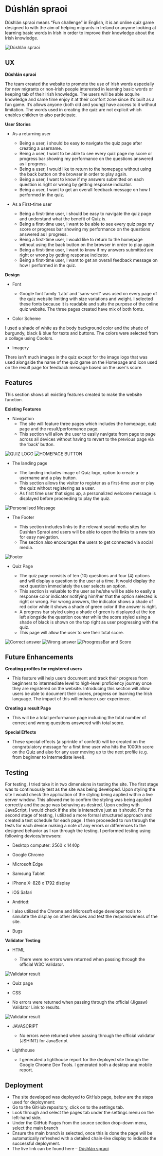 # Dúshlán spraoi
Dúshlán spraoi means “Fun challenge” in English, it is an online quiz game designed to with the aim of helping migrants in Ireland or anyone looking at learning basic words in Irish in order to improve their knowledge about the Irish knowledge. 

![Dúshlán spraoi](https://github.com/RH-devs/Dushlan-spraoi/blob/main/assets/images/webiste-mockup.png)


## UX
__Dúshlán spraoi__

The team created the website to promote the use of Irish words especially for new migrants or non-Irish people interested in learning basic words or keeping tab of their Irish knowledge. The users will be able acquire knowledge and same time enjoy it at their comfort zone since it’s built as a fun game. It’s allows anyone (both old and young) have access to it without limitation. The words used in creating the quiz are not explicit which enables children to also participate.

**User Stories**

* As a returning user
  * Being a user, i should be easy to navigate the quiz page after creating a username.
  * Being a user, I want to be able to see every quiz page my score or progress bar showing my performance on the questions   answered as I progress.
  *	Being a user, I would like to return to the homepage without using the back button on the browser in order to play again.
  *	Being a user, I want to know if my answers submitted on each question is right or wrong by getting response indicator.
  * Being a user, I want to get an overall feedback message on how I performed in the quiz. 

* As a First-time user

  *	Being a first-time user, i should be easy to navigate the quiz page and understand what the benefit of Quiz is.
  *	Being a first-time user, I want to be able to see every quiz page my score or progress bar showing my performance on the questions answered as I progress.
  * Being a first-time user, I would like to return to the homepage without using the back button on the browser in order to play again.
  * Being a first-time user, I want to know if my answers submitted are right or wrong by getting response indicator. 
  * Being a first-time user, I want to get an overall feedback message on how I performed in the quiz.

__Design__

* Font

  * Google font family ‘Lato’ and 'sans-serif' was used on every page of the quiz website limiting with size variations and weight. I selected these fonts because it is readable and suits the purpose of the online quiz website. The three pages created have mix of both fonts. 

 * Color Scheme

I used a shade of white as the body background color and the shade of burgundy, black & blue for texts and buttons. The colors were selected from a collage using Coolors.

 * Imagery

There isn't much images in the quiz except for the image logo that was used alongside the name of the quiz game on the Homepage and icon used on the result page for feedback message based on the user's score.

## Features
 This section shows all existing features created to make the website function.

__Existing Features__

* Navigation
  * The site will feature three pages which includes the homepage, quiz page and the result/performance page. 
  * This section will allow the user to easily navigate from page to page across all devices without having to revert to the previous page via the ‘back’ button.
 
 ![QUIZ LOGO](https://github.com/RH-devs/Dushlan-spraoi/Dushlan-spraoi/assets/images/QUIZLOGO.PNG)
 ![HOMEPAGE BUTTON](https://github.com/RH-devs/Dushlan-spraoi/blob/main/assets/images/NAVBUTTON.PNG)

* The landing page

  * The landing includes image of Quiz logo, option to create a username and a play button.
  * This section allows the visitor to register as a first-time user or play the quiz without registering as a user.
  * As first time user that signs up, a personalized welcome message is displayed before proceeding to play the quiz.

![Personalised Message](https://github.com/RH-devs/Dushlan-spraoi/blob/main/assets/images/Personalized.message.PNG)

* The Footer

  * This section includes links to the relevant social media sites for Dushlan Spraoi and users will be able to open the links to a new tab for easy navigation.
  * The section also encourages the users to get connected via social media.

![Footer](https://github.com/RH-devs/Dushlan-spraoi/blob/main/assets/images/Dushlan-footer.PNG)

* Quiz Page

  * The quiz page consists of ten (10) questions and four (4) options and will display a question to the user at a time. It would display the next question immediately the user selects an option.
  * This section is valuable to the user as he/she will be able to easily a response color indicator notifying him/her that the option selected is right or wrong. For wrong answers, the indicator shows a shade of red color while it shows a shade of green color if the answer is right.
  * A progress bar styled using a shade of green is displayed at the top left alongside the question counter while the score styled using a shade of black is shown on the top right as user progressing with the quiz.
  * This page will allow the user to see their total score. 

![Correct answer](https://github.com/RH-devs/Dushlan-spraoi/blob/main/assets/images/correct-answer.PNG)
![Wrong answer](https://github.com/RH-devs/Dushlan-spraoi/blob/main/assets/images/wrong-answer.PNG)
![ProogressBar and Score](https://github.com/RH-devs/Dushlan-spraoi/blob/main/assets/images/ProgressBar-Score.PNG)


## Future Enhancements

__Creating profiles for registered users__

* This feature will help users document and track their progress from beginners to intermediate level to high-level proficiency journey once they are registered on the website. Introducing this section will allow users be able to document their scores, progress on learning the Irish language. The impact of this will enhance user experience.

__Creating a result Page__

* This will be a total performance page including the total number of correct and wrong questions answered with total score.

__Special Effects__

* These special effects (a sprinkle of confetti) will be created on the congratulatory message for a first time user who hits the 1000th score on the Quiz and also for any user moving up to the next profile (e.g. from beginner to Intermediate level).

## Testing

For testing, I tried take it in two dimensions in testing the site. The first stage was to continuously test as the site was being developed. Upon styling the site I would check the application of the styling being applied within a live server window. This allowed me to confirm the styling was being applied correctly and the page was behaving as desired. Upon coding with JavaScript, I would check if the site is interactive just as it should.
For the second stage of testing, I utilized a more formal structured approach and created a test schedule for each page. I then proceeded to run through the tests for each device making a note of any errors or differences to the designed behavior as I ran through the testing.
I performed testing using following devices/browsers:

* Desktop computer: 2560 x 1440p
 * Google Chrome
 * Microsoft Edge
*	Samsung Tablet
*	iPhone X: 828 x 1792 display
 * iOS Safari
* Andriod: 
* I also utilized the Chrome and Microsoft edge developer tools to simulate the display on other devices and test the responsiveness of the site.

*	Bugs

__Validator Testing__
* HTML

   * There were no errors were returned when passing through the official W3C Validator.

![Validator result](https://github.com/RH-devs/Dushlan-spraoi/blob/main/assets/images/index-html.PNG)

* Quiz page

*	CSS
   * No errors were returned when passing through the official (Jigsaw) Validator Link to results.

![Validator result](https://github.com/RH-devs/Dushlan-spraoi/blob/main/assets/images/validatorresult-styles.PNG)

* JAVASCRIPT
   * No errors were returned when passing through the official validator (JSHINT) for JavaScript

* Lighthouse
   * I generated a lighthouse report for the deployed site through the Google Chrome Dev Tools. I generated both a desktop and mobile report.

## Deployment
* The site developed was deployed to GitHub page, below are the steps used for deployment:
* Go to the GitHub repository, click on to the settings tab.
* Look through and select the pages tab under the settings menu on the left-hand side.
* Under the GitHub Pages from the source section drop-down menu, select the main branch
* Ensure the main branch is selected, once this is done the page will be automatically refreshed with a detailed chain-like display to indicate the successful deployment.
* The live link can be found here – [Dúshlán spraoi](https://rh-devs.github.io/Dushlan-spraoi/)


